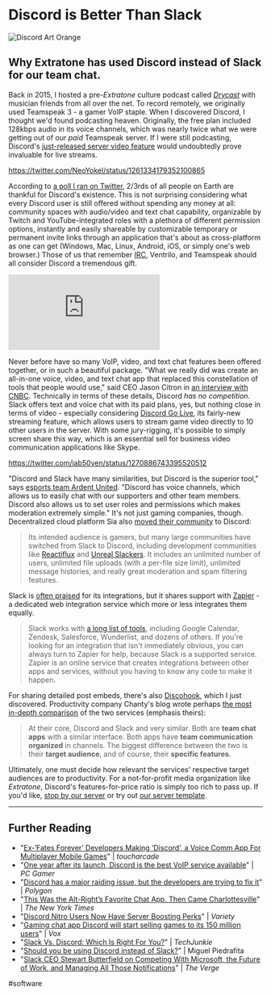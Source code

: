 # Discord is Better Than Slack

![Discord Art Orange](https://i.snap.as/szp1oaF.png)

## Why Extratone has used Discord instead of Slack for our team chat.

Back in 2015, I hosted a pre-*Extratone* culture podcast called [*Drycast*](https://open.spotify.com/episode/2zjkrB28csR68YoY1M1eSk) with musician friends from all over the net. To record remotely, we originally used Teamspeak 3 - a gamer VoIP staple. When I discovered Discord, I thought we'd found podcasting heaven. Originally, the free plan included 128kbps audio in its voice channels, which was nearly twice what we were getting out of our *paid* Teamspeak server. If I were still podcasting, Discord's [just-released server video feature](https://support.discord.com/hc/en-us/articles/360041721052-Server-Video) would undoubtedly prove invaluable for live streams.

https://twitter.com/NeoYokel/status/1261334179352100865

According to [a poll I ran on Twitter](https://twitter.com/NeoYokel/status/1261334179352100865?s=20), 2/3rds of all people on Earth are thankful for Discord's existence. This is not surprising considering what every Discord user is still offered without spending any money at all: community spaces with audio/video and text chat capability, organizable by Twitch and YouTube-integrated roles with a plethora of different permission options, instantly and easily shareable by customizable temporary or permanent invite links through an application that's about as cross-platform as one can get (Windows, Mac, Linux, Android, iOS, or simply one's web browser.) Those of us that remember [IRC](https://twitter.com/NeoYokel/status/1244758973867229185), Ventrilo, and Teamspeak should all consider Discord a tremendous gift.

<iframe width="auto" height="auto" src="https://www.youtube.com/embed/NNJ2n6XKmmA?controls=0" frameborder="0" allow="accelerometer; autoplay; encrypted-media; gyroscope; picture-in-picture" allowfullscreen></iframe>

Never before have so many VoIP, video, and text chat features been offered together, or in such a beautiful package. "What we really did was create an all-in-one voice, video, and text chat app that replaced this constellation of tools that people would use," said CEO Jason Citron in [an interview with CNBC](https://youtu.be/NNJ2n6XKmmA). Technically in terms of these details, Discord *has no competition*. Slack offers text and voice chat with its paid plans, yes, but nothing close in terms of video - especially considering [Discord Go Live](https://www.polygon.com/2019/8/9/20798559/discord-go-live-private-stream-voice-channel), its fairly-new streaming feature, which allows users to stream game video directly to 10 other users in the server. With some jury-rigging, it's possible to simply screen share this way, which is an essential sell for business video communication applications like Skype.

https://twitter.com/jab50yen/status/1270886743395520512

"Discord and Slack have many similarities, but Discord is the superior tool," says [esports team Ardent United](https://medium.com/ardentunited/why-we-use-discord-and-not-slack-500ac8027824). "Discord has voice channels, which allows us to easily chat with our supporters and other team members. Discord also allows us to set user roles and permissions which makes moderation extremely simple." It's not just gaming companies, though. Decentralized cloud platform Sia also [moved their community](https://blog.sia.tech/sia-is-moving-from-slack-to-discord-195f87feb6a6) to Discord:

> Its intended audience is gamers, but many large communities have switched from Slack to Discord, including development communities like [Reactiflux](https://facebook.github.io/react/blog/2015/10/19/reactiflux-is-moving-to-discord.html) and [Unreal Slackers](https://medium.com/@polymoon/unreal-slackers-is-moving-to-discord-c93492eb0612). It includes an unlimited number of users, unlimited file uploads (with a per-file size limit), unlimited message histories, and really great moderation and spam filtering features.

Slack is [often praised](https://www.pcmag.com/reviews/slack) for its integrations, but it shares support with [Zapier](https://zapier.com/blog/slack-vs-discord/) - a dedicated web integration service which more or less integrates them equally.

> Slack works with [a long list of tools](https://slack.com/integrations), including Google Calendar, Zendesk, Salesforce, Wunderlist, and dozens of others. If you're looking for an integration that isn't immediately obvious, you can always turn to Zapier for help, because Slack is a supported service. Zapier is an online service that creates integrations between other apps and services, without you having to know any code to make it happen.

For sharing detailed post embeds, there's also [Discohook](https://discohook.org/), which I just discovered. Productivity company Chanty's blog wrote perhaps [the most in-depth comparison](https://www.chanty.com/blog/discord-vs-slack) of the two services (emphasis theirs):

> At their core, Discord and Slack and very similar. Both are **team chat apps** with a similar interface. Both apps have **team communication organized** in channels. The biggest difference between the two is their **target audience**, and of course, their **specific features**.

Ultimately, one must decide how relevant the services' respective target audiences are to productivity. For a not-for-profit media organization like *Extratone*, Discord's features-for-price ratio is simply too rich to pass up. If you'd like, [stop by our server](https://discord.gg/0b9KQUKP858b0iZF) or try out [our server template](https://discord.new/Nx7gawD84mMx).

---

## Further Reading

- "[Ex-‘Fates Forever’ Developers Making ‘Discord’, a Voice Comm App For Multiplayer Mobile Games](https://toucharcade.com/2015/09/14/ex-fates-forever-developers-making-discord-a-voice-comm-app-for-multiplayer-mobile-games/)" | *toucharcade*
- "[One year after its launch, Discord is the best VoIP service available](https://www.pcgamer.com/one-year-after-its-launch-discord-is-the-best-voip-service-available/)" | *PC Gamer*
- "[Discord has a major raiding issue, but the developers are trying to fix it](https://www.polygon.com/2017/7/27/16046030/discord-raiding)" | *Polygon*
- "[This Was the Alt-Right’s Favorite Chat App. Then Came Charlottesville](https://www.nytimes.com/2017/08/15/technology/discord-chat-app-alt-right.html)" | *The New York Times*
- "[Discord Nitro Users Now Have Server Boosting Perks](https://variety.com/2019/gaming/news/discord-nitro-boost-server-1203232450/)" | *Variety*
- "[Gaming chat app Discord will start selling games to its 150 million users](https://www.vox.com/2018/8/9/17665350/discord-jason-citron-games-store-pc-fortnite-valve-steam-kurt-wagner-recode-media-podcast)" | *Vox*
- "[Slack Vs. Discord: Which Is Right For You?](https://www.techjunkie.com/slack-vs-discord/)" | *TechJunkie*
- "[Should you be using Discord instead of Slack?](https://miguelpiedrafita.com/slack-discord/)" | Miguel Piedrafita
- "[Slack CEO Stewart Butterfield on Competing With Microsoft, the Future of Work, and Managing All Those Notifications](https://www.theverge.com/21269875/slack-ceo-stewart-butterfield-interview-microsoft-remote-work-vergecast)" | *The Verge*

#software